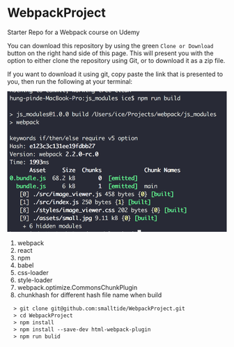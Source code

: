# WebpackProject
Starter Repo for a Webpack course on Udemy

You can download this repository by using the green `Clone or Download` button on the right hand side of this page.  This will present you with the option to either clone the repository using Git, or to download it as a zip file.

If you want to download it using git, copy paste the link that is presented to you, then run the following at your terminal:

![alt text](https://github.com/smalltide/js_modules/blob/master/screenshot.png "js_modules")

1. webpack
2. react
3. npm
4. babel
5. css-loader
6. style-loader
7. webpack.optimize.CommonsChunkPlugin
8. chunkhash for different hash file name when build

```
  > git clone git@github.com:smalltide/WebpackProject.git
  > cd WebpackProject
  > npm install
  > npm install --save-dev html-webpack-plugin
  > npm run bulid
```
